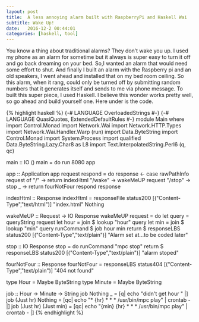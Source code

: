 ```yaml
---
layout: post
title:  A less annoying alarm built with RaspberryPi and Haskell Wai
subtitle: Wake Up!
date:   2016-12-2 00:44:01
categories: [haskell, tool]
---
```

You know a thing about traditional alarms? They don’t wake you up. I used my phone as an alarm for sometime but it  always is super easy to turn it off and go back dreaming on your bed. So,I wanted an alarm that would need some effort to shut. And finally I built an alarm with the Raspberry pi and an old speakers, I went ahead and  installed that  on my bed room ceiling. So this alarm, when it rang, could only be turned off by submitting random numbers that it  generates itself and sends to me via phone message. To built this super piece, I used Haskell. 
I believe this wonder works pretty well, so go ahead and build yourself one. Here under is the code.

{% highlight haskell %}
{-# LANGUAGE OverloadedStrings  #-}
{-# LANGUAGE QuasiQuotes, ExtendedDefaultRules #-}
module Main where
import Control.Monad
import Network.Wai
import Network.HTTP.Types
import Network.Wai.Handler.Warp (run)
import Data.ByteString
import Control.Monad
import System.Process
import qualified Data.ByteString.Lazy.Char8 as L8
import Text.InterpolatedString.Perl6 (q, qc)

main :: IO ()
main = do
    run 8080 app

app :: Application
app request respond = do
    response <- case rawPathInfo request of
                    "/" -> return indexHtml 
                    "/wake" -> wakeMeUP request
                    "/stop" -> stop
                    _ -> return fourNotFour
    respond response

indexHtml :: Response
indexHtml = responseFile
    status200
    [("Content-Type","text/html")]
    "index.html"
    Nothing

wakeMeUP :: Request -> IO Response
wakeMeUP request = do 
    let query = queryString request
    let hour = join $ lookup "hour" query
    let min  = join $ lookup "min" query
    runCommand $ job hour min
    return $ responseLBS
        status200
        [("Content-Type","text/plain")]
        "Alarm set at...to be coded later"

stop :: IO Response
stop = do
    runCommand "mpc stop"
    return $ responseLBS
        status200
        [("Content-Type","text/plain")]
        "alarm stoped"

fourNotFour :: Response
fourNotFour = responseLBS
    status404
    [("Content-Type","text/plain")]
    "404 not found"

type Hour = Maybe ByteString
type Minute = Maybe ByteString

job :: Hour -> Minute -> String
job Nothing _ = [q| echo "didn't get hour "  |]
job (Just hr) Nothing =  [qc| echo "* {hr} * * * /usr/bin/mpc play" | crontab - |] 
job (Just hr) (Just min) = [qc| echo "{min} {hr} * * * /usr/bin/mpc play" | crontab - |]
{% endhighlight %}

